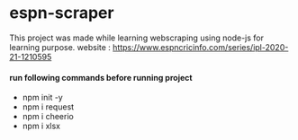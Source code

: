 # espn-scraper
This project was made while learning webscraping using node-js for learning purpose. website : https://www.espncricinfo.com/series/ipl-2020-21-1210595

#### run following commands before running project
- npm init -y
- npm i request
- npm i cheerio
- npm i xlsx